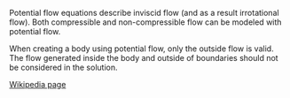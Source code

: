 Potential flow equations describe inviscid flow (and as a result irrotational flow). Both compressible and non-compressible flow can be modeled with potential flow.

When creating a body using potential flow, only the outside flow is valid. The flow generated inside the body and outside of boundaries should not be considered in the solution.

[Wikipedia page](https://en.wikipedia.org/wiki/Potential_flow)


